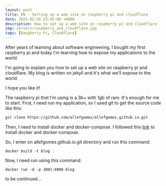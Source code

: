 ```yaml
---
layout: post
title: EN - Setting up a web site on raspberry pi and cloudflare
date: 2025-02-26 23:45:00 +0000
description: How to set up a web site on raspberry pi and cloudflare
img: servers/raspberry_and_cloudflare.jpg
tags: [Raspberry Pi, Cloudflare]
---
```


After years of learning about software engineering, I bought my first raspberry pi and today I'm learning how to expose my applications to the world.

I'm going to explain you how to set up a web site on raspberry pi and cloudflare. My blog is written on jekyll and it's what we'll expose to the world.

I hope you like it!

The raspberry pi that I'm using is a 3b+ with 1gb of ram. It's enough for me to start. First, I need run my application, so I used git to get the source code like this:
```bash
git clone https://github.com/allefgomes/allefgomes.github.io.git
```
Then, I need to install docker and docker-compose. I followed this [link](https://docs.docker.com/engine/install/ubuntu/#install-using-the-convenience-script) to install docker and docker-compose.

So, I enter on allefgomes.github.io.git directory and run this command:
```
docker build -t blog .
```
Now, I need run using this command:
```
docker run -d -p 3001:4000 blog
```

to be continued...

